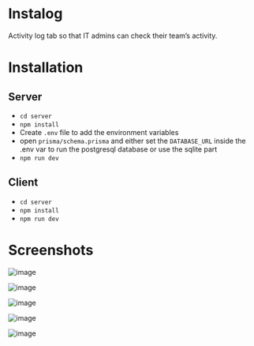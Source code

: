 # Instalog
Activity log tab so that IT admins can check their team’s activity.

# Installation

## Server
- ```cd server```
- ```npm install```
- Create `.env` file to add the environment variables
- open `prisma/schema.prisma` and either set the `DATABASE_URL` inside the .env var to run the postgresql database or use the sqlite part
- ```npm run dev```

## Client
- ```cd server```
- ```npm install```
- ```npm run dev```

# Screenshots

![image](https://github.com/fuboki10/instalog/assets/35429211/127379b5-fd76-454e-8501-624606087d9f)

![image](https://github.com/fuboki10/instalog/assets/35429211/8a3b8edf-2781-4260-b466-c35dfe100201)

![image](https://github.com/fuboki10/instalog/assets/35429211/8941c27b-11f3-4545-9c8e-d567c25f20ee)

![image](https://github.com/fuboki10/instalog/assets/35429211/5b2ce9dc-e16b-4a00-9274-36390f088c51)

![image](https://github.com/fuboki10/instalog/assets/35429211/4f0d04c3-7031-49ce-9419-eeb62e1079ca)
